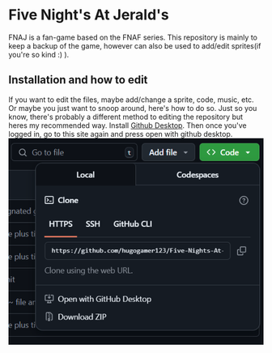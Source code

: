 
# Five Night's At Jerald's

FNAJ is a fan-game based on the FNAF series. This repository is mainly to keep a backup of the game, however can also be used to add/edit sprites(if you're so kind :) ).



## Installation and how to edit
If you want to edit the files, maybe add/change a sprite, code, music, etc. Or maybe you just want to snoop around, here's how to do so. Just so you know, there's probably a different method to editing the repository but heres my recommended way. Install [Github Desktop](https://desktop.github.com/download/). Then once you've logged in, go to this site again and press open with github desktop. ![The button showing to open the repo in Github Desktop](Assets/github-stuff-don't-touch/image1.png) 
